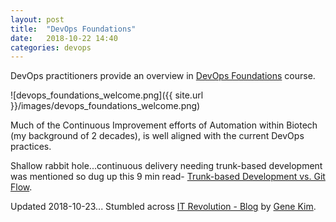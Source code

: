 ```yaml
---
layout: post
title:  "DevOps Foundations"
date:   2018-10-22 14:40
categories: devops
---
```


DevOps practitioners provide an overview in [DevOps Foundations][devops-foundations] course.

![devops_foundations_welcome.png]({{ site.url }}/images/devops_foundations_welcome.png)

Much of the Continuous Improvement efforts of Automation within Biotech (my background of 2 decades), is well aligned with the current DevOps practices.

Shallow rabbit hole...continuous delivery needing trunk-based development was mentioned so dug up this 9 min read- [Trunk-based Development vs. Git Flow][trunk-dev].

Updated 2018-10-23...
Stumbled across [IT Revolution - Blog][itrev] by [Gene Kim][genekim].

[devops-foundations]: https://www.linkedin.com/learning/devops-foundations
[trunk-dev]: https://www.toptal.com/software/trunk-based-development-git-flow
[itrev]: https://itrevolution.com/devops-blog/
[genekim]: https://itrevolution.com/faculty/gene-kim/